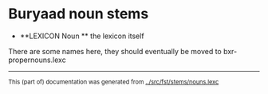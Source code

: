 # Buryaad noun stems

* **LEXICON Noun ** the lexicon itself

There are some names here, they should eventually
be moved to bxr-propernouns.lexc










* * *
<small>This (part of) documentation was generated from [../src/fst/stems/nouns.lexc](http://github.com/giellalt/lang-bxr/blob/main/../src/fst/stems/nouns.lexc)</small>